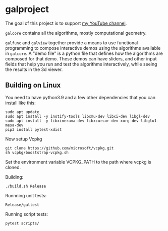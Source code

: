 # galproject

The goal of this project is to support [my YouTube
channel](https://www.youtube.com/channel/UCjkfxwk0EQI-ovUh8tXdX5A).

`galcore` contains all the algorithms, mostly computational geometry.

`galfunc` and `galview` together provide a means to use functional
programming to compose interactive demos using the algorithms
available in `galcore`. A "demo file" is a python file that defines
how the algorithms are composed for that demo. These demos can have
sliders, and other input fields that help you run and test the
algorithms interactively, while seeing the results in the 3d viewer.

## Building on Linux

You need to have python3.9 and a few other dependencies that you can install like this:
```
sudo apt update
sudo apt install -y inotify-tools libxmu-dev libxi-dev libgl-dev
sudo apt install -y libxinerama-dev libxcursor-dev xorg-dev libglu1-mesa-dev
pip3 install pytest-xdist
```

Now setup Vcpkg
```
git clone https://github.com/microsoft/vcpkg.git
sh vcpkg/booststrap-vcpkg.sh
```
Set the environment variable VCPKG_PATH to the path where vcpkg is cloned.

Building:

```
./build.sh Release
```

Runnning unit tests:
```
Release/galtest
```

Running script tests:
```
pytest scripts/
```


